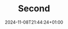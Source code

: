 ---
date: '2024-11-08T21:44:24+01:00'
title: 'Second'
cover:
    image: tips.jpg
    alt: 'Image of a family taking pictures.'
    caption: 'This is caption.'
---